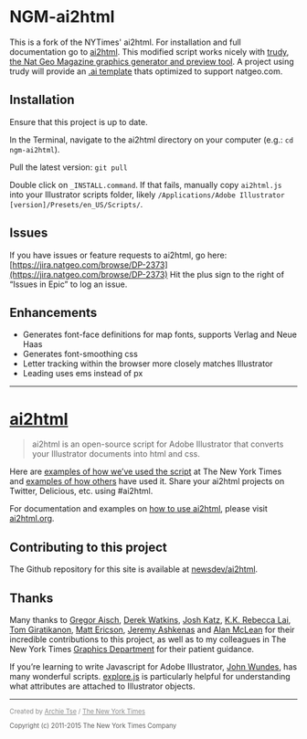 # NGM-ai2html

This is a fork of the NYTimes' ai2html. For installation and full documentation go to [ai2html](http://ai2html.org). This modified script works nicely with [trudy, the Nat Geo Magazine graphics generator and preview tool](https://github.com/natgeo/ngm-trudy). A project using trudy will provide an [.ai template](https://github.com/natgeo/ngm-trudy/tree/master/project-files/ai2html) thats optimized to support natgeo.com.

## Installation

Ensure that this project is up to date. 

In the Terminal, navigate to the ai2html directory on your computer (e.g.: `cd ngm-ai2html`).

Pull the latest version: `git pull`

Double click on `_INSTALL.command`. If that fails, manually copy `ai2html.js` into your Illustrator scripts folder, likely `/Applications/Adobe Illustrator [version]/Presets/en_US/Scripts/`.

## Issues

If you have issues or feature requests to ai2html, go here:
[https://jira.natgeo.com/browse/DP-2373](https://jira.natgeo.com/browse/DP-2373)
Hit the plus sign to the right of “Issues in Epic” to log an issue.

## Enhancements

- Generates font-face definitions for map fonts, supports Verlag and Neue Haas
- Generates font-smoothing css
- Letter tracking within the browser more closely matches Illustrator
- Leading uses ems instead of px


---

# [ai2html](http://ai2html.org)

> ai2html is an open-source script for Adobe Illustrator that converts your Illustrator documents into html and css.

Here are [examples of how we’ve used the script](https://delicious.com/archietse/ai2html,nyt) at The New York Times and [examples of how others](https://delicious.com/archietse/ai2html,others) have used it. Share your ai2html projects on Twitter, Delicious, etc. using #ai2html.

For documentation and examples on [how to use ai2html](http://ai2html.org), please visit [ai2html.org](http://ai2html.org).


## Contributing to this project

The Github repository for this site is available at [newsdev/ai2html](https://github.com/newsdev/ai2html).


## Thanks

Many thanks to [Gregor Aisch](https://twitter.com/driven_by_data), [Derek Watkins](https://twitter.com/dwtkns), [Josh Katz](https://twitter.com/jshkatz), [K.K. Rebecca Lai](https://twitter.com/kkrebeccalai), [Tom Giratikanon](https://twitter.com/giratikanon), [Matt Ericson](https://twitter.com/mericson), [Jeremy Ashkenas](https://twitter.com/jashkenas) and [Alan McLean](https://twitter.com/alanmclean) for their incredible contributions to this project, as well as to my colleagues in The New York Times [Graphics Department](https://twitter.com/nytgraphics) for their patient guidance.

If you’re learning to write Javascript for Adobe Illustrator, [John Wundes](http://www.wundes.com/JS4AI/), has many wonderful scripts. [explore.js](http://www.wundes.com/JS4AI/explore.js) is particularly helpful for understanding what attributes are attached to Illustrator objects.

---

<p style="font-size:.8em;opacity:0.5;">Created by <a href="https://twitter.com/archietse">Archie Tse</a> / <a href="https://github.com/newsdev">The New York Times</a></p>

<p style="font-size:.8em;opacity:0.7;">Copyright (c) 2011-2015 The New York Times Company</p>



